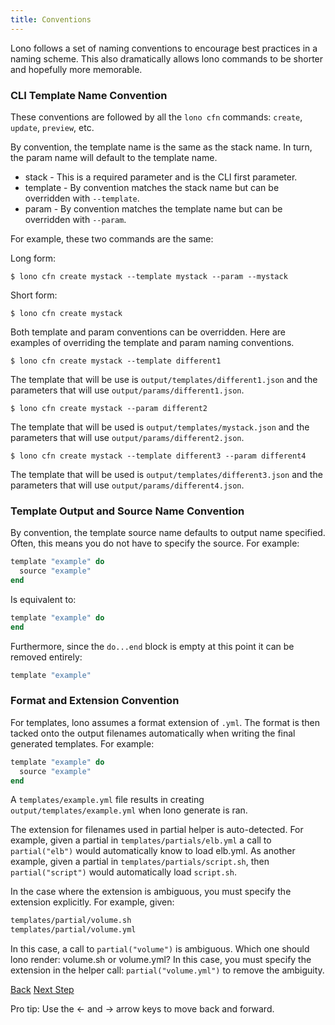 ```yaml
---
title: Conventions
---
```


Lono follows a set of naming conventions to encourage best practices in a naming scheme. This also dramatically allows lono commands to be shorter and hopefully more memorable.

### CLI Template Name Convention

These conventions are followed by all the `lono cfn` commands: `create`, `update`, `preview`, etc.

By convention, the template name is the same as the stack name.  In turn, the param name will default to the template name.

* stack - This is a required parameter and is the CLI first parameter.
* template - By convention matches the stack name but can be overridden with `--template`.
* param - By convention matches the template name but can be overridden with `--param`.

For example, these two commands are the same:

Long form:

```
$ lono cfn create mystack --template mystack --param --mystack
```

Short form:

```
$ lono cfn create mystack
```


Both template and param conventions can be overridden.  Here are examples of overriding the template and param naming conventions.

```
$ lono cfn create mystack --template different1
```

The template that will be use is `output/templates/different1.json` and the parameters that will use `output/params/different1.json`.

```
$ lono cfn create mystack --param different2
```

The template that will be used is `output/templates/mystack.json` and the parameters that will use `output/params/different2.json`.

```
$ lono cfn create mystack --template different3 --param different4
```

The template that will be used is `output/templates/different3.json` and the parameters that will use `output/params/different4.json`.

### Template Output and Source Name Convention

By convention, the template source name defaults to output name specified. Often, this means you do not have to specify the source.  For example:

```ruby
template "example" do
  source "example"
end
```

Is equivalent to:

```ruby
template "example" do
end
```

Furthermore, since the `do...end` block is empty at this point it can be removed entirely:

```ruby
template "example"
```

### Format and Extension Convention

For templates, lono assumes a format extension of `.yml`.  The format is then tacked onto the output filenames automatically when writing the final generated templates. For example:

```ruby
template "example" do
  source "example"
end
```

A `templates/example.yml` file results in creating `output/templates/example.yml` when lono generate is ran.

The extension for filenames used in partial helper is auto-detected. For example, given a partial in `templates/partials/elb.yml` a call to `partial("elb")` would automatically know to load elb.yml. As another example, given a partial in `templates/partials/script.sh`, then `partial("script")` would automatically load `script.sh`.

In the case where the extension is ambiguous, you must specify the extension explicitly. For example, given:

```sh
templates/partial/volume.sh
templates/partial/volume.yml
```

In this case, a call to `partial("volume")` is ambiguous. Which one should lono render: volume.sh or volume.yml? In this case, you must specify the extension in the helper call: `partial("volume.yml")` to remove the ambiguity.

<a id="prev" class="btn btn-basic" href="{% link _docs/custom-helpers.md %}">Back</a>
<a id="next" class="btn btn-primary" href="{% link _docs/settings.md %}">Next Step</a>
<p class="keyboard-tip">Pro tip: Use the <- and -> arrow keys to move back and forward.</p>
